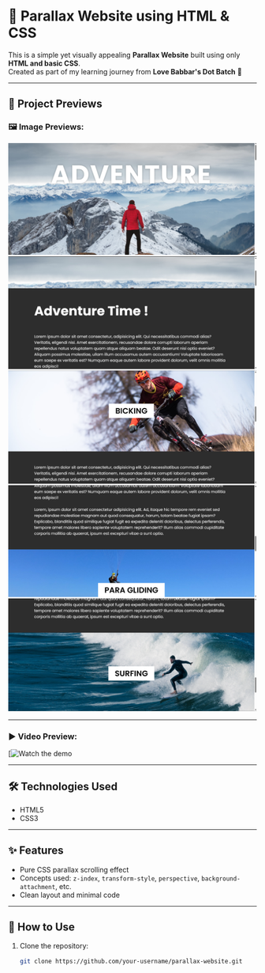 # 🌄 Parallax Website using HTML & CSS

This is a simple yet visually appealing **Parallax Website** built using only **HTML and basic CSS**.  
Created as part of my learning journey from **Love Babbar's Dot Batch** 🚀

---

## 📸 Project Previews

### 🖼️ Image Previews:

<p align="center">
  <img src="media/Parallax Preview Img1.png" width="600" alt="Parallax Preview 1">
  <br>
  <img src="media/Parallax Preview Img2.png" width="600" alt="Parallax Preview 2">
  <br>
  <img src="media/Parallax Preview Img3.png" width="600" alt="Parallax Preview 3">
  <br>
  <img src="media/Parallax Preview Img4.png" width="600" alt="Parallax Preview 4">
  <br>
  <img src="media/Parallax Preview Img5.png" width="600" alt="Parallax Preview 5">
</p>

---

### ▶️ Video Preview:

[![Watch the demo](https://github.com/user-attachments/assets/d273cb8c-74b3-4edd-8dc9-91407713a06e)


---

## 🛠️ Technologies Used

- HTML5
- CSS3

---

## ✨ Features

- Pure CSS parallax scrolling effect
- Concepts used: `z-index`, `transform-style`, `perspective`, `background-attachment`, etc.
- Clean layout and minimal code

---

## 🚀 How to Use

1. Clone the repository:
   ```bash
   git clone https://github.com/your-username/parallax-website.git
